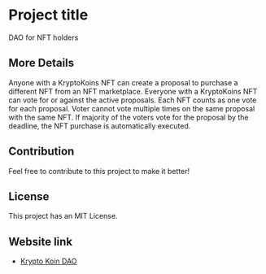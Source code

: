 # Project title

DAO for NFT holders

## More Details

Anyone with a KryptoKoins NFT can create a proposal to purchase a different NFT from an NFT marketplace.
Everyone with a KryptoKoins NFT can vote for or against the active proposals.
Each NFT counts as one vote for each proposal.
Voter cannot vote multiple times on the same proposal with the same NFT.
If majority of the voters vote for the proposal by the deadline, the NFT purchase is automatically executed.

## Contribution

Feel free to contribute to this project to make it better!

## License

This project has an MIT License.

## Website link

- [Krypto Koin DAO](https://krypto-nft-dao.vercel.app/)
